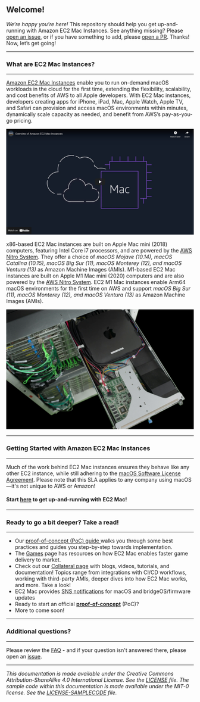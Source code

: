 ## **Welcome!**

*We’re happy you’re here!* This repository should help you get up-and-running with Amazon EC2 Mac Instances. See anything missing? Please [open an issue](https://github.com/aws-samples/amazon-ec2-mac-getting-started/issues/new/choose), or if you have something to add, please [open a PR](https://github.com/aws-samples/amazon-ec2-mac-getting-started/compare). Thanks! Now, let’s get going!

---
### **What are EC2 Mac Instances?**
---

[Amazon EC2 Mac Instances](https://aws.amazon.com/mac) enable you to run on-demand macOS workloads in the cloud for the first time, extending the flexibility, scalability, and cost benefits of AWS to all Apple developers. With EC2 Mac instances, developers creating apps for iPhone, iPad, Mac, Apple Watch, Apple TV, and Safari can provision and access macOS environments within minutes, dynamically scale capacity as needed, and benefit from AWS’s pay-as-you-go pricing.

<a href="http://www.youtube.com/watch?feature=player_embedded&v=d0FulqrjHkk
" target="_blank"><img src="img/animated_explainer_preview.png" width="800"
alt="YouTube preview of animated Amazon EC2 Mac explainer video"/></a>

x86-based EC2 Mac instances are built on Apple Mac mini (2018) computers, featuring Intel Core i7 processors, and are powered by the [AWS Nitro System](https://aws.amazon.com/ec2/nitro/). They offer a choice of *macOS Mojave (10.14), macOS Catalina (10.15), macOS Big Sur (11),  macOS Monterey (12), and macOS Ventura (13)* as Amazon Machine Images (AMIs). M1-based EC2 Mac instances are built on Apple M1 Mac mini (2020) computers and are also powered by the [AWS Nitro System](https://aws.amazon.com/ec2/nitro/). EC2 M1 Mac instances enable Arm64 macOS environments for the first time on AWS and support *macOS Big Sur (11),  macOS Monterey (12), and macOS Ventura (13)* as Amazon Machine Images (AMIs).

<img src="img/nitro-mac-full-image.png" width="800" alt="A Mac Mini inside a rack sled, connected to the AWS Nitro System via Thunderbolt 3">


---
### **Getting Started with Amazon EC2 Mac Instances**
---

Much of the work behind EC2 Mac instances ensures they behave like any other EC2 instance, while still adhering to the [macOS Software License Agreement](https://www.apple.com/legal/sla/). Please note that this SLA applies to any company using macOS—it's not unique to AWS or Amazon!

#### **Start [here](ec2-macos.md) to get up-and-running with EC2 Mac!**

---
### **Ready to go a bit deeper? Take a read!**
---

* Our [proof-of-concept (PoC) guide ](https://github.com/aws-samples/amazon-ec2-mac-getting-started/blob/main/poc.md) walks you through some best practices and guides you step-by-step towards implementation.
* The [Games](games.md) page has resources on how EC2 Mac enables faster game delivery to market.
* Check out our [Collateral page](collateral.md) with blogs, videos, tutorials, and documentation! Topics range from integrations with CI/CD workflows, working with third-party AMIs, deeper dives into how EC2 Mac works, and more. Take a look!
* EC2 Mac provides [SNS notifications](https://docs.aws.amazon.com/AWSEC2/latest/UserGuide/ec2-mac-instances.html#subscribe-notifications) for macOS and bridgeOS/firmware updates
* Ready to start an official [**proof-of-concept**](poc.md) (PoC)?
* More to come soon!
 
---
### **Additional questions?**
---

Please review the [FAQ](faq.md) - and if your question isn't answered there, please open an [issue](https://github.com/aws-samples/amazon-ec2-mac-getting-started/issues/new/choose).

---
_This documentation is made available under the Creative Commons Attribution-ShareAlike 4.0 International License. See the [LICENSE](LICENSE) file. The sample code within this documentation is made available under the MIT-0 license. See the [LICENSE-SAMPLECODE](LICENSE-SAMPLECODE) file._
